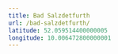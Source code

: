 ```yaml
---
title: Bad Salzdetfurth
url: /bad-salzdetfurth/
latitude: 52.059514400000005
longitude: 10.006472800000001
---
```

